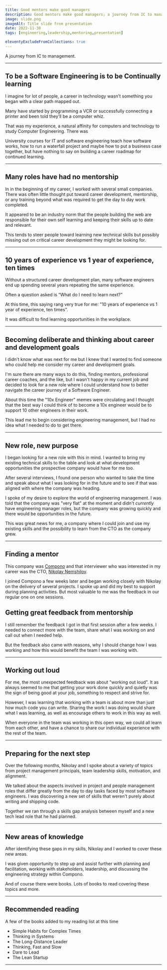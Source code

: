 ```yaml
---
title: Good mentors make good managers
description: Good mentors make good managers; a journey from IC to management
image: slide.png
imageAlt: Title slide from presentation
date: 2022-11-30
tags: [engineering,leadership,mentoring,presentation]

eleventyExcludeFromCollections: true
---
```


A journey from IC to management.

---

## To be a Software Engineering is to be Continually learning

I imagine for lot of people, a career in technology wasn’t something you began with a clear path mapped out.

Many have started by programming a VCR or successfully connecting a printer and been told they’ll be a computer whiz.

That was my experience, a natural affinity for computers and technology to study Computer Engineering. There was 

University courses for IT and software engineering teach how software works, how to run a waterfall project and maybe how to put a business case together, but have nothing to say on building a career roadmap for continued learning.

---

## Many roles have had no mentorship

In in the beginning of my career, I worked with several small companies. There was often little thought put toward career development, mentorship, or any training beyond what was required to get the day to day work completed.

It appeared to be an industry norm that the people building the web are responsible for their own self learning and keeping their skills up to date and relevant.

This tends to steer people toward learning new technical skills but possibly missing out on critical career development they might be looking for.

---

## 10 years of experience vs 1 year of experience, ten times

Without a structured career development plan, many software engineers end up spending several years repeating the same experience.

Often a question asked is “What do I need to learn next?”

At this time, this saying rang very true for me: "10 years of experience vs 1 year of experience, ten times".

It was difficult to find learning opportunities in the workplace.

---

## Becoming deliberate and thinking about career and development goals

I didn't know what was next for me but I knew that I wanted to find someone who could help me consider my career and development goals.

I'm sure there are many ways to do this, finding mentors, professional career coaches, and the like, but I wasn't happy in my current job and decided to look for a new role where I could understand how to better navigate the career journey of a Software Engineer.

About this time the "10x Engineer" memes were circulating and I thought that the best way I could think of to become a 10x engineer would be to support 10 other engineers in their work.

This lead me to begin considering engineering management, but I had no idea what I needed to do to get there.

---

## New role, new purpose

I began looking for a new role with this in mind. I wanted to bring my existing technical skills to the table and look at what development opportunities the prospective company would have for me too.

After several interviews, I found one person who wanted to take the time and speak about what I was looking for in the future and to see if that was aligned with where the company was heading.

I spoke of my desire to explore the world of engineering management. I was told that the company was "very flat" at the moment and didn't _currently_ have engineering manager roles, but the company was growing quickly and there would be opportunities in the future.

This was great news for me, a company where I could join and use my existing skills and the possibility to learn from the CTO as the company grew.

---

## Finding a mentor

This company was [Compono](https://compono.com) and that interviewer who was interested in my career was the CTO, [Nikolay Nemshilov](https://www.linkedin.com/in/nikolay-nemshilov-07878b14/).

I joined Compono a few weeks later and began working closely with Nikolay on the delivery of several projects. I spoke up and did my best to support during planning activities. But most valuable to me was the feedback in our regular one on one sessions.

## Getting great feedback from mentorship

I still remember the feedback I got in that first session after a few weeks. I needed to connect more with the team, share what I was working on and call out when I needed help.

But the feedback also came with reasons, why I should change how I was working and how this would benefit the team I was working with.

---

## Working out loud

For me, the most unexpected feedback was about "working out loud". It as always seemed to me that getting your work done quickly and quietly was the sign of being good at your job, something to respect and strive for.

However, I was learning that working with a team is about more than just how much code you can write. Sharing the work I was doing would share what I was learning, as well as encourage others to work in this way as well.

When everyone in the team was working in this open way, we could all learn from each other, and have a chance to share our individual experience with the rest of the team.

---

## Preparing for the next step

Over the following months, Nikolay and I spoke about a variety of topics from project management principals, team leadership skills, motivation, and alignment.

We talked about the aspects involved in project and people management roles that differ greatly from the day to day tasks faced by most software engineers. I was discovering a new set of skills that weren't purely about writing and shipping code.

Together we ran through a skills gap analysis between myself and a new tech lead role that he had planned.

---

## New areas of knowledge

After identifying these gaps in my skills, Nikolay and I worked to cover these new areas.

I was given opportunity to step up and assist further with planning and facilitation, working with stakeholders, leadership, and discussing the engineering strategy within Compono.

And of course there were books. Lots of books to read covering these topics and more.

---

## Recommended reading

A few of the books added to my reading list at this time

- Simple Habits for Complex Times
- Thinking in Systems
- The Long-Distance Leader
- Thinking, Fast and Slow
- Dare to Lead
- The Lean Startup

---